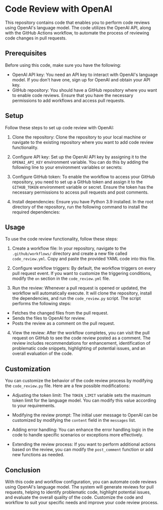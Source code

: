 # Code Review with OpenAI

This repository contains code that enables you to perform code reviews using OpenAI's language model. The code utilizes the OpenAI API, along with the GitHub Actions workflow, to automate the process of reviewing code changes in pull requests.

## Prerequisites

Before using this code, make sure you have the following:

- OpenAI API key: You need an API key to interact with OpenAI's language model. If you don't have one, sign up for OpenAI and obtain your API key.
- GitHub repository: You should have a GitHub repository where you want to enable code reviews. Ensure that you have the necessary permissions to add workflows and access pull requests.

## Setup

Follow these steps to set up code review with OpenAI:

1. Clone the repository: Clone the repository to your local machine or navigate to the existing repository where you want to add code review functionality.

2. Configure API key: Set up the OpenAI API key by assigning it to the `OPENAI_API_KEY` environment variable. You can do this by adding the following line to your environment variables or secrets:


3. Configure GitHub token: To enable the workflow to access your GitHub repository, you need to set up a GitHub token and assign it to the `GITHUB_TOKEN` environment variable or secret. Ensure the token has the necessary permissions to access pull requests and post comments.

4. Install dependencies: Ensure you have Python 3.9 installed. In the root directory of the repository, run the following command to install the required dependencies:

## Usage

To use the code review functionality, follow these steps:

1. Create a workflow file: In your repository, navigate to the `.github/workflows/` directory and create a new file called `code_review.yml`. Copy and paste the provided YAML code into this file.

2. Configure workflow triggers: By default, the workflow triggers on every pull request event. If you want to customize the triggering conditions, modify the `on` section in the `code_review.yml` file.

3. Run the review: Whenever a pull request is opened or updated, the workflow will automatically execute. It will clone the repository, install the dependencies, and run the `code_review.py` script. The script performs the following steps:

- Fetches the changed files from the pull request.
- Sends the files to OpenAI for review.
- Posts the review as a comment on the pull request.

4. View the review: After the workflow completes, you can visit the pull request on GitHub to see the code review posted as a comment. The review includes recommendations for enhancement, identification of problematic code snippets, highlighting of potential issues, and an overall evaluation of the code.

## Customization

You can customize the behavior of the code review process by modifying the `code_review.py` file. Here are a few possible modifications:

- Adjusting the token limit: The `TOKEN_LIMIT` variable sets the maximum token limit for the language model. You can modify this value according to your requirements.

- Modifying the review prompt: The initial user message to OpenAI can be customized by modifying the `content` field in the `messages` list.

- Adding error handling: You can enhance the error handling logic in the code to handle specific scenarios or exceptions more effectively.

- Extending the review process: If you want to perform additional actions based on the review, you can modify the `post_comment` function or add new functions as needed.

## Conclusion

With this code and workflow configuration, you can automate code reviews using OpenAI's language model. The system will generate reviews for pull requests, helping to identify problematic code, highlight potential issues, and evaluate the overall quality of the code. Customize the code and workflow to suit your specific needs and improve your code review process.

